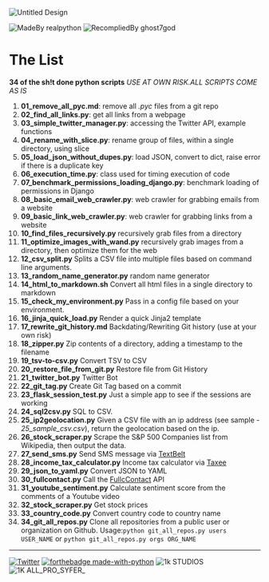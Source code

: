 ![Untitled Design](https://user-images.githubusercontent.com/35653252/99139538-8ac93200-2607-11eb-8663-b2b8079d405c.png)


![MadeBy realpython](https://img.shields.io/badge/MadeBy-realpython-C4A65F.svg?style=for-the-badge) ![RecompliedBy ghost7god](https://img.shields.io/badge/RecompliedBy-ghost7god-000000.svg?style=for-the-badge)

# The List
**34 of the sh!t done python scripts**
_USE AT OWN RISK.ALL SCRIPTS COME AS IS_

1. **01_remove_all_pyc.md**: remove all *.pyc* files from a git repo
1. **02_find_all_links.py**: get all links from a webpage
1. **03_simple_twitter_manager.py**: accessing the Twitter API, example functions
1. **04_rename_with_slice.py**: rename group of files, within a single directory, using slice
1. **05_load_json_without_dupes.py**: load JSON, convert to dict, raise error if there is a duplicate key
1. **06_execution_time.py**: class used for timing execution of code
1. **07_benchmark_permissions_loading_django.py**: benchmark loading of permissions in Django
1. **08_basic_email_web_crawler.py**: web crawler for grabbing emails from a website
1. **09_basic_link_web_crawler.py**: web crawler for grabbing links from a website
1. **10_find_files_recursively.py**	recursively grab files from a directory
1. **11_optimize_images_with_wand.py**	recursively grab images from a directory, then optimize them for the web
1. **12_csv_split.py**	Splits a CSV file into multiple files based on command line arguments.
1. **13_random_name_generator.py**	random name generator
1. **14_html_to_markdown.sh**	Convert all html files in a single directory to markdown
1. **15_check_my_environment.py**	Pass in a config file based on your environment.
1. **16_jinja_quick_load.py**	Render a quick Jinja2 template
1. **17_rewrite_git_history.md**	Backdating/Rewriting Git history (use at your own risk)
1. **18_zipper.py**	Zip contents of a directory, adding a timestamp to the filename
1. **19_tsv-to-csv.py**	Convert TSV to CSV
1. **20_restore_file_from_git.py**	Restore file from Git History
1. **21_twitter_bot.py**	Twitter Bot
1. **22_git_tag.py**	Create Git Tag based on a commit
1. **23_flask_session_test.py**	Just a simple app to see if the sessions are working
1. **24_sql2csv.py**	SQL to CSV.
1. **25_ip2geolocation.py**	Given a CSV file with an ip address (see sample - *25_sample_csv.csv*), return the geolocation based on the ip.
1. **26_stock_scraper.py**	Scrape the S&P 500 Companies list from Wikipedia, then output the data.
1. **27_send_sms.py**	Send SMS message via [TextBelt](http://textbelt.com/)
1. **28_income_tax_calculator.py**	Income tax calculator via [Taxee](http://taxee.io/)
1. **29_json_to_yaml.py**	Convert JSON to YAML
1. **30_fullcontact.py**	Call the [FullcContact](https://www.fullcontact.com/developer/) API
1. **31_youtube_sentiment.py**	Calculate sentiment score from the comments of a Youtube video
1. **32_stock_scraper.py**	Get stock prices
1. **33_country_code.py**	Convert country code to country name
1. **34_git_all_repos.py**	Clone all repositories from a public user or organization on Github. Usage:`python git_all_repos.py users USER_NAME` or `python git_all_repos.py orgs ORG_NAME`
 _____
[![Twitter](https://img.shields.io/twitter/url/https/twitter.com/ghost7god.svg?style=social&label=Follow%20%40ghost7god)](https://twitter.com/ghost7god)
[![forthebadge made-with-python](http://ForTheBadge.com/images/badges/made-with-python.svg)](https://www.python.org) ![1k STUDIOS](https://img.shields.io/badge/1k-STUDIOS-red.svg?style=for-the-badge) ![1K ALL_PRO_SYFER_](https://img.shields.io/badge/1K-ALL_PRO_SYFER_-red.svg?style=for-the-badge)




